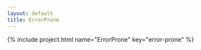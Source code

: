 ```yaml
---
layout: default
title: ErrorProne
---
```


{% include project.html name="ErrorProne" key="error-prone" %}
